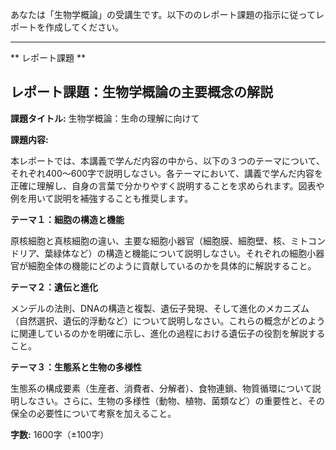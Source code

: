 あなたは「生物学概論」の受講生です。以下ののレポート課題の指示に従ってレポートを作成してください。

---------------------------------------
** レポート課題 **

## レポート課題：生物学概論の主要概念の解説

**課題タイトル:** 生物学概論：生命の理解に向けて

**課題内容:**

本レポートでは、本講義で学んだ内容の中から、以下の３つのテーマについて、それぞれ400～600字で説明しなさい。各テーマにおいて、講義で学んだ内容を正確に理解し、自身の言葉で分かりやすく説明することを求められます。図表や例を用いて説明を補強することも推奨します。

**テーマ１：細胞の構造と機能**

原核細胞と真核細胞の違い、主要な細胞小器官（細胞膜、細胞壁、核、ミトコンドリア、葉緑体など）の構造と機能について説明しなさい。それぞれの細胞小器官が細胞全体の機能にどのように貢献しているのかを具体的に解説すること。

**テーマ２：遺伝と進化**

メンデルの法則、DNAの構造と複製、遺伝子発現、そして進化のメカニズム（自然選択、遺伝的浮動など）について説明しなさい。これらの概念がどのように関連しているのかを明確に示し、進化の過程における遺伝子の役割を解説すること。

**テーマ３：生態系と生物の多様性**

生態系の構成要素（生産者、消費者、分解者）、食物連鎖、物質循環について説明しなさい。さらに、生物の多様性（動物、植物、菌類など）の重要性と、その保全の必要性について考察を加えること。


**字数:** 1600字（±100字）
